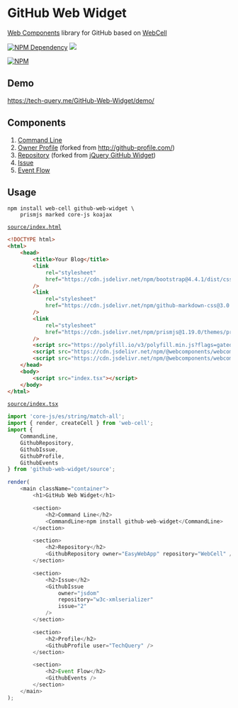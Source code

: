 # GitHub Web Widget

[Web Components][1] library for GitHub based on [WebCell][2]

[![NPM Dependency](https://david-dm.org/TechQuery/GitHub-Web-Widget.svg)][3]
[![](https://data.jsdelivr.com/v1/package/npm/github-web-widget/badge?style=rounded)][4]

[![NPM](https://nodei.co/npm/github-web-widget.png?downloads=true&downloadRank=true&stars=true)][5]

## Demo

https://tech-query.me/GitHub-Web-Widget/demo/

## Components

1. [Command Line][6]
2. [Owner Profile][7] (forked from http://github-profile.com/)
3. [Repository][8] (forked from [jQuery GitHub Widget][9])
4. [Issue][10]
5. [Event Flow][11]

## Usage

```shell
npm install web-cell github-web-widget \
    prismjs marked core-js koajax
```

[`source/index.html`][12]

```html
<!DOCTYPE html>
<html>
    <head>
        <title>Your Blog</title>
        <link
            rel="stylesheet"
            href="https://cdn.jsdelivr.net/npm/bootstrap@4.4.1/dist/css/bootstrap.min.css"
        />
        <link
            rel="stylesheet"
            href="https://cdn.jsdelivr.net/npm/github-markdown-css@3.0.1/github-markdown.min.css"
        />
        <link
            rel="stylesheet"
            href="https://cdn.jsdelivr.net/npm/prismjs@1.19.0/themes/prism-okaidia.css"
        />
        <script src="https://polyfill.io/v3/polyfill.min.js?flags=gated&features=Object.fromEntries%2CArray.prototype.flat%2CIntersectionObserver%2CIntersectionObserverEntry"></script>
        <script src="https://cdn.jsdelivr.net/npm/@webcomponents/webcomponentsjs@2.4.3/custom-elements-es5-adapter.js"></script>
        <script src="https://cdn.jsdelivr.net/npm/@webcomponents/webcomponentsjs@2.4.3/webcomponents-bundle.js"></script>
    </head>
    <body>
        <script src="index.tsx"></script>
    </body>
</html>
```

[`source/index.tsx`][13]

```javascript
import 'core-js/es/string/match-all';
import { render, createCell } from 'web-cell';
import {
    CommandLine,
    GithubRepository,
    GithubIssue,
    GithubProfile,
    GithubEvents
} from 'github-web-widget/source';

render(
    <main className="container">
        <h1>GitHub Web Widget</h1>

        <section>
            <h2>Command Line</h2>
            <CommandLine>npm install github-web-widget</CommandLine>
        </section>

        <section>
            <h2>Repository</h2>
            <GithubRepository owner="EasyWebApp" repository="WebCell" />
        </section>

        <section>
            <h2>Issue</h2>
            <GithubIssue
                owner="jsdom"
                repository="w3c-xmlserializer"
                issue="2"
            />
        </section>

        <section>
            <h2>Profile</h2>
            <GithubProfile user="TechQuery" />
        </section>

        <section>
            <h2>Event Flow</h2>
            <GithubEvents />
        </section>
    </main>
);
```

[1]: https://www.webcomponents.org/
[2]: https://web-cell.dev/
[3]: https://david-dm.org/TechQuery/GitHub-Web-Widget
[4]: https://www.jsdelivr.com/package/npm/github-web-widget
[5]: https://nodei.co/npm/github-web-widget/
[6]: https://tech-query.me/GitHub-Web-Widget/classes/_commandline_.commandline.html
[7]: https://tech-query.me/GitHub-Web-Widget/classes/_profile_index_.githubprofile.html
[8]: https://tech-query.me/GitHub-Web-Widget/classes/_repository_index_.githubrepository.html
[9]: http://www.newmediacampaigns.com/blog/a-beautiful-jquery-github-widget
[10]: https://tech-query.me/GitHub-Web-Widget/classes/_issue_.githubissue.html
[11]: https://tech-query.me/GitHub-Web-Widget/classes/_eventflow_.githubevents.html
[12]: https://github.com/TechQuery/GitHub-Web-Widget/blob/master/test/index.html
[13]: https://github.com/TechQuery/GitHub-Web-Widget/blob/master/test/index.tsx

